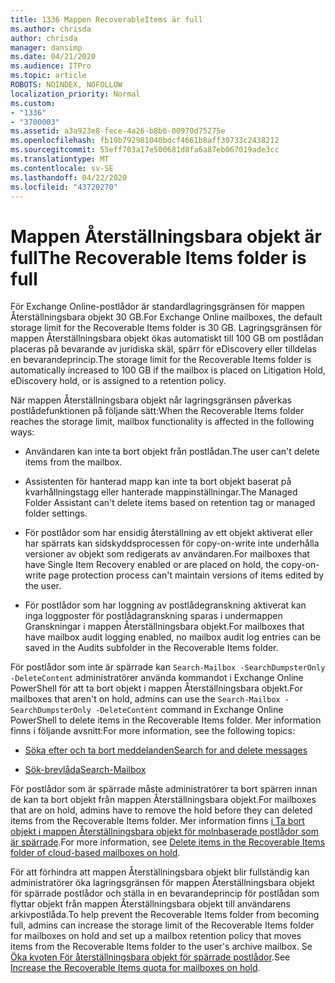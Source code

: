 ```yaml
---
title: 1336 Mappen RecoverableItems är full
ms.author: chrisda
author: chrisda
manager: dansimp
ms.date: 04/21/2020
ms.audience: ITPro
ms.topic: article
ROBOTS: NOINDEX, NOFOLLOW
localization_priority: Normal
ms.custom:
- "1336"
- "3700003"
ms.assetid: a3a923e8-fece-4a26-b8b6-00970d75275e
ms.openlocfilehash: fb10b792981040bdcf4661b8aff30733c2438212
ms.sourcegitcommit: 55eff703a17e500681d8fa6a87eb067019ade3cc
ms.translationtype: MT
ms.contentlocale: sv-SE
ms.lasthandoff: 04/22/2020
ms.locfileid: "43720270"
---
```

# <a name="the-recoverable-items-folder-is-full"></a><span data-ttu-id="c8fa9-102">Mappen Återställningsbara objekt är full</span><span class="sxs-lookup"><span data-stu-id="c8fa9-102">The Recoverable Items folder is full</span></span>

<span data-ttu-id="c8fa9-103">För Exchange Online-postlådor är standardlagringsgränsen för mappen Återställningsbara objekt 30 GB.</span><span class="sxs-lookup"><span data-stu-id="c8fa9-103">For Exchange Online mailboxes, the default storage limit for the Recoverable Items folder is 30 GB.</span></span> <span data-ttu-id="c8fa9-104">Lagringsgränsen för mappen Återställningsbara objekt ökas automatiskt till 100 GB om postlådan placeras på bevarande av juridiska skäl, spärr för eDiscovery eller tilldelas en bevarandeprincip.</span><span class="sxs-lookup"><span data-stu-id="c8fa9-104">The storage limit for the Recoverable Items folder is automatically increased to 100 GB if the mailbox is placed on Litigation Hold, eDiscovery hold, or is assigned to a retention policy.</span></span>

<span data-ttu-id="c8fa9-105">När mappen Återställningsbara objekt når lagringsgränsen påverkas postlådefunktionen på följande sätt:</span><span class="sxs-lookup"><span data-stu-id="c8fa9-105">When the Recoverable Items folder reaches the storage limit, mailbox functionality is affected in the following ways:</span></span>

- <span data-ttu-id="c8fa9-106">Användaren kan inte ta bort objekt från postlådan.</span><span class="sxs-lookup"><span data-stu-id="c8fa9-106">The user can't delete items from the mailbox.</span></span>

- <span data-ttu-id="c8fa9-107">Assistenten för hanterad mapp kan inte ta bort objekt baserat på kvarhållningstagg eller hanterade mappinställningar.</span><span class="sxs-lookup"><span data-stu-id="c8fa9-107">The Managed Folder Assistant can't delete items based on retention tag or managed folder settings.</span></span>

- <span data-ttu-id="c8fa9-108">För postlådor som har ensidig återställning av ett objekt aktiverat eller har spärrats kan sidskyddsprocessen för copy-on-write inte underhålla versioner av objekt som redigerats av användaren.</span><span class="sxs-lookup"><span data-stu-id="c8fa9-108">For mailboxes that have Single Item Recovery enabled or are placed on hold, the copy-on-write page protection process can't maintain versions of items edited by the user.</span></span>

- <span data-ttu-id="c8fa9-109">För postlådor som har loggning av postlådegranskning aktiverat kan inga loggposter för postlådagranskning sparas i undermappen Granskningar i mappen Återställningsbara objekt.</span><span class="sxs-lookup"><span data-stu-id="c8fa9-109">For mailboxes that have mailbox audit logging enabled, no mailbox audit log entries can be saved in the Audits subfolder in the Recoverable Items folder.</span></span>

<span data-ttu-id="c8fa9-110">För postlådor som inte är spärrade kan `Search-Mailbox -SearchDumpsterOnly -DeleteContent` administratörer använda kommandot i Exchange Online PowerShell för att ta bort objekt i mappen Återställningsbara objekt.</span><span class="sxs-lookup"><span data-stu-id="c8fa9-110">For mailboxes that aren't on hold, admins can use the `Search-Mailbox -SearchDumpsterOnly -DeleteContent` command in Exchange Online PowerShell to delete items in the Recoverable Items folder.</span></span> <span data-ttu-id="c8fa9-111">Mer information finns i följande avsnitt:</span><span class="sxs-lookup"><span data-stu-id="c8fa9-111">For more information, see the following topics:</span></span>

- [<span data-ttu-id="c8fa9-112">Söka efter och ta bort meddelanden</span><span class="sxs-lookup"><span data-stu-id="c8fa9-112">Search for and delete messages</span></span>](https://docs.microsoft.com/office365/securitycompliance/search-for-and-delete-messagesadmin-help)

- [<span data-ttu-id="c8fa9-113">Sök-brevlåda</span><span class="sxs-lookup"><span data-stu-id="c8fa9-113">Search-Mailbox</span></span>](https://docs.microsoft.com/powershell/module/exchange/mailboxes/Search-Mailbox)

<span data-ttu-id="c8fa9-114">För postlådor som är spärrade måste administratörer ta bort spärren innan de kan ta bort objekt från mappen Återställningsbara objekt.</span><span class="sxs-lookup"><span data-stu-id="c8fa9-114">For mailboxes that are on hold, admins have to remove the hold before they can deleted items from the Recoverable Items folder.</span></span> <span data-ttu-id="c8fa9-115">Mer information finns [i Ta bort objekt i mappen Återställningsbara objekt för molnbaserade postlådor som är spärrade](https://docs.microsoft.com/office365/securitycompliance/delete-items-in-the-recoverable-items-folder-of-mailboxes-on-hold).</span><span class="sxs-lookup"><span data-stu-id="c8fa9-115">For more information, see [Delete items in the Recoverable Items folder of cloud-based mailboxes on hold](https://docs.microsoft.com/office365/securitycompliance/delete-items-in-the-recoverable-items-folder-of-mailboxes-on-hold).</span></span>

<span data-ttu-id="c8fa9-116">För att förhindra att mappen Återställningsbara objekt blir fullständig kan administratörer öka lagringsgränsen för mappen Återställningsbara objekt för spärrade postlådor och ställa in en bevarandeprincip för postlådan som flyttar objekt från mappen Återställningsbara objekt till användarens arkivpostlåda.</span><span class="sxs-lookup"><span data-stu-id="c8fa9-116">To help prevent the Recoverable Items folder from becoming full, admins can increase the storage limit of the Recoverable Items folder for mailboxes on hold and set up a mailbox retention policy that moves items from the Recoverable Items folder to the user's archive mailbox.</span></span> <span data-ttu-id="c8fa9-117">Se [Öka kvoten För återställningsbara objekt för spärrade postlådor](https://docs.microsoft.com/office365/securitycompliance/increase-the-recoverable-quota-for-mailboxes-on-hold).</span><span class="sxs-lookup"><span data-stu-id="c8fa9-117">See [Increase the Recoverable Items quota for mailboxes on hold](https://docs.microsoft.com/office365/securitycompliance/increase-the-recoverable-quota-for-mailboxes-on-hold).</span></span>
